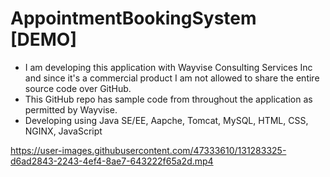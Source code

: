 # AppointmentBookingSystem [DEMO]
* I am developing this application with Wayvise Consulting Services Inc and since it's a commercial product I am not allowed to share the entire source code over GitHub.
* This GitHub repo has sample code from throughout the application as permitted by Wayvise.
* Developing using Java SE/EE, Aapche, Tomcat, MySQL, HTML, CSS, NGINX, JavaScript


https://user-images.githubusercontent.com/47333610/131283325-d6ad2843-2243-4ef4-8ae7-643222f65a2d.mp4


